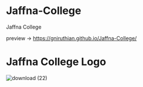 # Jaffna-College
Jaffna College

preview ->
https://gniruthian.github.io/Jaffna-College/

# Jaffna College Logo

![download (22)](https://user-images.githubusercontent.com/88297426/151171391-cf9211cc-f25d-46ab-9ce7-52b35d37e4a9.jpg)

